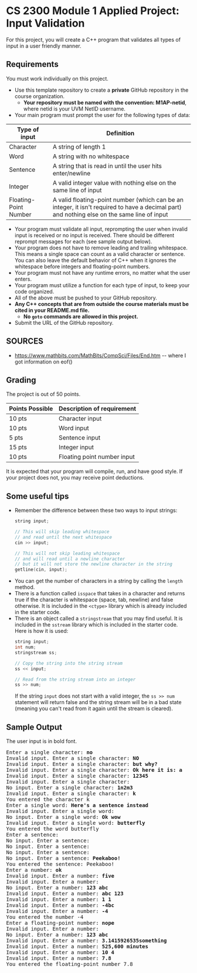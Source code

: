 # CS 2300 Module 1 Applied Project: Input Validation

For this project, you will create a C++ program that validates all types of input in a user friendly manner.

## Requirements
You must work individually on this project.

* Use this template repository to create a **private** GitHub repository in the course organization.
  * **Your repository must be named with the convention: M1AP-netid**, where netid is your UVM NetID username.
* Your main program must prompt the user for the following types of data:

| Type of input | Definition                                                        |
|---------------|-------------------------------------------------------------------|
| Character | A string of length 1                                              |
| Word | A string with no whitespace                                       |
| Sentence | A string that is read in until the user hits enter/newline        |
| Integer | A valid integer value with nothing else on the same line of input |
| Floating-Point Number | A valid floating-point number (which can be an integer, it isn't required to have a decimal part) and nothing else on the same line of input |

* Your program must validate all input, reprompting the user when invalid input is received or no input is received. There should be different reprompt messages for each (see sample output below).
* Your program does not have to remove leading and trailing whitespace. This means a single space can count as a valid character or sentence. You can also leave the default behavior of C++ when it ignores the whitespace before integers and floating-point numbers.
* Your program must not have any runtime errors, no matter what the user enters.
* Your program must utilize a function for each type of input, to keep your code organized.
* All of the above must be pushed to your GitHub repository.
* **Any C++ concepts that are from outside the course materials must be cited in your README.md file.**
  * **No `goto` commands are allowed in this project.**
* Submit the URL of the GitHub repository. 

## SOURCES
* https://www.mathbits.com/MathBits/CompSci/Files/End.htm -- where I got information on eof()
## Grading
The project is out of 50 points.

| Points Possible | Description of requirement   |
|-----------------|------------------------------|
| 10 pts          | Character input              |
| 10 pts          | Word input                   |
| 5 pts           | Sentence input               |
| 15 pts          | Integer input                |
| 10 pts          | Floating point number input  |

It is expected that your program will compile, run, and have good style. If your project does not, you may receive point deductions.

## Some useful tips
* Remember the difference between these two ways to input strings:
  ```cpp
  string input;
  
  // This will skip leading whitespace 
  // and read until the next whitespace
  cin >> input; 
  
  // This will not skip leading whitespace
  // and will read until a newline character
  // but it will not store the newline character in the string
  getline(cin, input);
  ```
* You can get the number of characters in a string by calling the `length` method.
* There is a function called `isspace` that takes in a character and returns true if the character is whitespace (space, tab, newline) and false otherwise. It is included in the `<ctype>` library which is already included in the starter code.
* There is an object called a `stringstream` that you may find useful. It is included in the `sstream` library which is included in the starter code. Here is how it is used:
  ```cpp
  string input;
  int num;
  stringstream ss;
  
  // Copy the string into the string stream
  ss << input;
  
  // Read from the string stream into an integer
  ss >> num;
  ```
  If the string `input` does not start with a valid integer, the `ss >> num` statement will return false and the string stream will be in a bad state (meaning you can't read from it again until the stream is cleared).

## Sample Output
The user input is in bold font.
<pre>
Enter a single character: <b>no</b>
Invalid input. Enter a single character: <b>NO</b>
Invalid input. Enter a single character: <b>but why?</b>
Invalid input. Enter a single character: <b>Ok here it is: a</b>
Invalid input. Enter a single character: <b>12345</b>
Invalid input. Enter a single character:
No input. Enter a single character: <b>1n2m3</b>
Invalid input. Enter a single character: <b>k</b>
You entered the character k
Enter a single word: <b>Here's a sentence instead</b>
Invalid input. Enter a single word:
No input. Enter a single word: <b>Ok wow</b>
Invalid input. Enter a single word: <b>butterfly</b>
You entered the word butterfly
Enter a sentence:
No input. Enter a sentence:
No input. Enter a sentence:
No input. Enter a sentence:
No input. Enter a sentence: <b>Peekaboo!</b>
You entered the sentence: Peekaboo!
Enter a number: <b>ok</b>
Invalid input. Enter a number: <b>five</b>
Invalid input. Enter a number:
No input. Enter a number: <b>123 abc</b>
Invalid input. Enter a number: <b>abc 123</b>
Invalid input. Enter a number: <b>1 1</b>
Invalid input. Enter a number: <b>-4bc</b>
Invalid input. Enter a number: <b>-4</b>
You entered the number -4
Enter a floating-point number: <b>nope</b>
Invalid input. Enter a number:
No input. Enter a number: <b>123 abc</b>
Invalid input. Enter a number: <b>3.1415926535something</b>
Invalid input. Enter a number: <b>525,600 minutes</b>
Invalid input. Enter a number: <b>10 4</b>
Invalid input. Enter a number: <b>7.8</b>
You entered the floating-point number 7.8
</pre>
